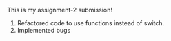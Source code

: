 This is my assignment-2 submission!
1. Refactored code to use functions instead of switch.
2. Implemented bugs
